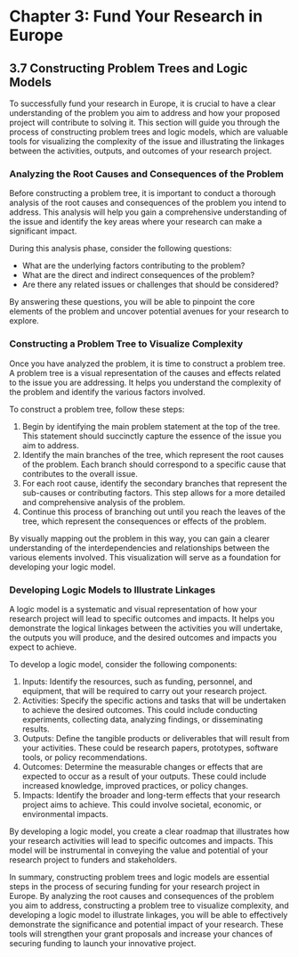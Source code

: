# Chapter 3: Fund Your Research in Europe

## 3.7 Constructing Problem Trees and Logic Models

To successfully fund your research in Europe, it is crucial to have a clear understanding of the problem you aim to address and how your proposed project will contribute to solving it. This section will guide you through the process of constructing problem trees and logic models, which are valuable tools for visualizing the complexity of the issue and illustrating the linkages between the activities, outputs, and outcomes of your research project.

### Analyzing the Root Causes and Consequences of the Problem

Before constructing a problem tree, it is important to conduct a thorough analysis of the root causes and consequences of the problem you intend to address. This analysis will help you gain a comprehensive understanding of the issue and identify the key areas where your research can make a significant impact.

During this analysis phase, consider the following questions:

- What are the underlying factors contributing to the problem?
- What are the direct and indirect consequences of the problem?
- Are there any related issues or challenges that should be considered?

By answering these questions, you will be able to pinpoint the core elements of the problem and uncover potential avenues for your research to explore.

### Constructing a Problem Tree to Visualize Complexity

Once you have analyzed the problem, it is time to construct a problem tree. A problem tree is a visual representation of the causes and effects related to the issue you are addressing. It helps you understand the complexity of the problem and identify the various factors involved.

To construct a problem tree, follow these steps:

1. Begin by identifying the main problem statement at the top of the tree. This statement should succinctly capture the essence of the issue you aim to address.
2. Identify the main branches of the tree, which represent the root causes of the problem. Each branch should correspond to a specific cause that contributes to the overall issue.
3. For each root cause, identify the secondary branches that represent the sub-causes or contributing factors. This step allows for a more detailed and comprehensive analysis of the problem.
4. Continue this process of branching out until you reach the leaves of the tree, which represent the consequences or effects of the problem.

By visually mapping out the problem in this way, you can gain a clearer understanding of the interdependencies and relationships between the various elements involved. This visualization will serve as a foundation for developing your logic model.

### Developing Logic Models to Illustrate Linkages

A logic model is a systematic and visual representation of how your research project will lead to specific outcomes and impacts. It helps you demonstrate the logical linkages between the activities you will undertake, the outputs you will produce, and the desired outcomes and impacts you expect to achieve.

To develop a logic model, consider the following components:

1. Inputs: Identify the resources, such as funding, personnel, and equipment, that will be required to carry out your research project.
2. Activities: Specify the specific actions and tasks that will be undertaken to achieve the desired outcomes. This could include conducting experiments, collecting data, analyzing findings, or disseminating results.
3. Outputs: Define the tangible products or deliverables that will result from your activities. These could be research papers, prototypes, software tools, or policy recommendations.
4. Outcomes: Determine the measurable changes or effects that are expected to occur as a result of your outputs. These could include increased knowledge, improved practices, or policy changes.
5. Impacts: Identify the broader and long-term effects that your research project aims to achieve. This could involve societal, economic, or environmental impacts.

By developing a logic model, you create a clear roadmap that illustrates how your research activities will lead to specific outcomes and impacts. This model will be instrumental in conveying the value and potential of your research project to funders and stakeholders.

In summary, constructing problem trees and logic models are essential steps in the process of securing funding for your research project in Europe. By analyzing the root causes and consequences of the problem you aim to address, constructing a problem tree to visualize complexity, and developing a logic model to illustrate linkages, you will be able to effectively demonstrate the significance and potential impact of your research. These tools will strengthen your grant proposals and increase your chances of securing funding to launch your innovative project.